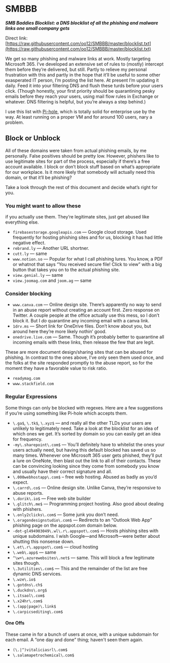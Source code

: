 # SMBBB
**_SMB Baddies Blocklist: a DNS blocklist of all the phishing and malware links one small company gets_**

Direct link: [https://raw.githubusercontent.com/oo12/SMBBB/master/blocklist.txt](https://raw.githubusercontent.com/oo12/SMBBB/master/blocklist.txt)

We get so many phishing and malware links at work. Mostly targeting Microsoft 365. I‘ve developed an extensive set of rules to (mostly) intercept them before they’re delivered, but still. Partly to relieve my personal frustration with this and partly in the hope that it’ll be useful to some other exasperated IT person, I’m posting the list here. At present I’m updating it daily. Feed it into your filtering DNS and flush these turds before your users click. (Though honestly, your first priority should be quarantining pesky emails before they reach your users, using mail flow rules in Exchange or whatever. DNS filtering is helpful, but you’re always a step behind.)

I use this list with [Pi-hole](https://pi-hole.net), which is totally solid for enterprise use by the way. At least running on a proper VM and for around 100 users, nary a problem.

## Block or Unblock

All of these domains were taken from actual phishing emails, by me personally. False positives should be pretty low. However, phishers like to use legitimate sites for part of the process, especially if there’s a free account available. I block or don’t block stuff based on what’s appropriate for our workplace. Is it more likely that somebody will actually need this domain, or that it‘ll be phishing?

Take a look through the rest of this document and decide what’s right for you.

### You might want to allow these

if you actually use them. They’re legitimate sites, just get abused like everything else.

* `firebasestorage.googleapis.com` — Google cloud storage. Used frequently for hosting phishing sites and for us, blocking it has had little negative effect.
* `rebrand.ly` — Another URL shortner.
* `cutt.ly` — same
* `www.notion.so` — Popular for what I call phishing lures. You know, a PDF or whatnot that says “You received secure file! Click to view” with a big button that takes you on to the actual phishing site.
* `view.genial.ly` — same
* `view.joomag.com` and `joom.ag` — same

### Consider blocking

* `www.canva.com` — Online design site. There’s apparently no way to send in an abuse report without creating an account first. Zero response on Twitter. A couple people at the office actually use this mess, so I don’t block it. But I *do* quarantine any incoming email with a canva link.
* `1drv.ms` — Short link for OneDrive files. Don’t know about you, but around here they’re more likely nothin’ good.
* `onedrive.live.com` — Same. Though it’s probably better to quarantine all incoming emails with these links, then release the few that are legit.

These are more document design/sharing sites that can be abused for phishing. In contrast to the ones above, I’ve only seen them used once, and the folks at the site responded promptly to the abuse report, so for the moment they have a favorable value to risk ratio.

* `readymag.com`
* `www.stackfield.com`

### Regular Expressions

Some things can only be blocked with regexes. Here are a few suggestions if you’re using something like Pi-hole which accepts them.

* `\.ga$`, `\.tk$`, `\.xyz$` — and really all the other TLDs your users are unlikely to legitimately need. Take a look at the blocklist for an idea of which ones we get. It’s sorted by domain so you can easily get an idea for frequency.
* `-my\.sharepoint\.com$` — You’ll definitely have to whitelist the ones your users actually need, but having this default blocked has saved us so many times. Whenever one Microsoft 365 user gets phished, they’ll put a lure on OneNote, then blast out the link to all of their contacts. These can be convincing looking since they come from somebody you know and usually have their correct signature and all.
* `\.000webhostapp\.com$` – free web hosting. Abused as badly as you’d expect.
* `\.carrd\.co$` — Online design site. Unlike Canva, they’re responsive to abuse reports.
* `\.dorik\.io$` — Free web site builder
* `\.glitch\.me$` — Programming project hosting. Also good about dealing with phishers.
* `\.only2clicks\.com$` — Some junk you don’t need.
* `\.oragondesignstudio\.com$` — Redirects to an “Outlook Web App” phishing page on the appspot.com domain below.
* `-dot-gl494903049\.wl\.r\.appspot\.com$` — Hosts phishing sites with unique subdomains. I wish Google—and Microsoft—were better about shutting this nonsense down.
* `\.et\.r\.appspot\.com$` — cloud hosting
* `\.web\.app$` — same
* `^\w+\.azurewebsites\.net$` — same. This will block a few legitimate sites though.
* `\.3utilities\.com$` — This and the remainder of the list are free dynamic DNS services.
* `\.wze\.io$`
* `\.gotdns\.ch$`
* `\.duckdns\.org$`
* `\.itsaol\.com$`
* `\.x24hr\.com$`
* `\.(app|page)\.link$`
* `\.carpicsediting\.com$`

#### One Offs

These came in for a bunch of users at once, with a unique subdomain for each email. A “one day and done” thing; haven't seen them again.

* `(\.|^)vitaliciasrl\.com$`
* `\.salamapetrochemical\.com$`
